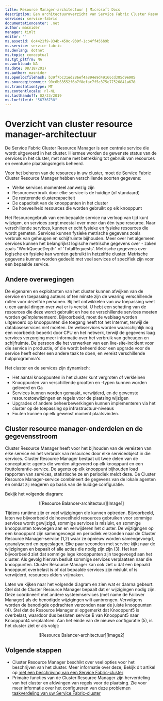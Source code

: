 ```yaml
---
title: Resource Manager-architectuur | Microsoft Docs
description: Een architectuuroverzicht van Service Fabric Cluster Resource Manager.
services: service-fabric
documentationcenter: .net
author: masnider
manager: timlt
editor: ''
ms.assetid: 6c4421f9-834b-450c-939f-1cb4ff456b9b
ms.service: service-fabric
ms.devlang: dotnet
ms.topic: conceptual
ms.tgt_pltfrm: NA
ms.workload: NA
ms.date: 08/18/2017
ms.author: masnider
ms.openlocfilehash: b39f7bc31ed286ef4a894e9d49166cd305d9e905
ms.sourcegitcommit: 90c6b63552f6b7f8efac7f5c375e77526841a678
ms.translationtype: MT
ms.contentlocale: nl-NL
ms.lasthandoff: 02/23/2019
ms.locfileid: "56736738"
---
```

# <a name="cluster-resource-manager-architecture-overview"></a>Overzicht van cluster resource manager-architectuur
De Service Fabric Cluster Resource Manager is een centrale service die wordt uitgevoerd in het cluster. Hiermee worden de gewenste status van de services in het cluster, met name met betrekking tot gebruik van resources en eventuele plaatsingsregels beheerd. 

Voor het beheren van de resources in uw cluster, moet de Service Fabric Cluster Resource Manager hebben verschillende soorten gegevens:

- Welke services momenteel aanwezig zijn
- Resourceverbruik door elke service is de huidige (of standaard) 
- De resterende clustercapaciteit 
- De capaciteit van de knooppunten in het cluster 
- De hoeveelheid resources die worden gebruikt op elk knooppunt

Het Resourcegebruik van een bepaalde service na verloop van tijd kunt wijzigen, en services zorgt meestal over meer dan één type resource. Naar verschillende services, kunnen er echt fysieke en fysieke resources die wordt gemeten. Services kunnen fysieke metrische gegevens zoals verbruik van geheugen en schijfruimte bijhouden. Meer over het algemeen services kunnen het belangrijkst logische metrische gegevens over - zaken zoals "WorkQueueDepth" of 'TotalRequests'. Metrische gegevens over logische en fysieke kan worden gebruikt in hetzelfde cluster. Metrische gegevens kunnen worden gedeeld met veel services of specifiek zijn voor een bepaalde service.

## <a name="other-considerations"></a>Andere overwegingen
De eigenaren en exploitanten van het cluster kunnen afwijken van de service en toepassing auteurs of ten minste zijn de wearing verschillende rollen voor dezelfde personen. Bij het ontwikkelen van uw toepassing weet u een aantal dingen over wat er is vereist. U hebt een schatting van de resources die deze wordt gebruikt en hoe de verschillende services moeten worden geïmplementeerd. Bijvoorbeeld, moet de weblaag worden uitgevoerd op knooppunten die toegang heeft tot het Internet, terwijl de databaseservices niet moeten. De webservices worden waarschijnlijk nog een voorbeeld: beperkt door CPU en het netwerk, terwijl de gegevens laag services verzorging meer informatie over het verbruik van geheugen en schijfruimte. De persoon die het verwerken van een live-site-incident voor die service in productie, of die wordt beheerd door een upgrade voor de service heeft echter een andere taak te doen, en vereist verschillende hulpprogramma's. 

Het cluster en de services zijn dynamisch:

- Het aantal knooppunten in het cluster kunt vergroten of verkleinen
- Knooppunten van verschillende grootten en -typen kunnen worden geleverd en Ga
- Services kunnen worden gemaakt, verwijderd, en de gewenste resourcetoewijzingen en regels voor de plaatsing wijzigen
- Upgrades of andere beheerbewerkingen kunnen implementeren via het cluster op de toepassing op infrastructuur-niveaus
- Fouten kunnen op elk gewenst moment plaatsvinden.

## <a name="cluster-resource-manager-components-and-data-flow"></a>Cluster resource manager-onderdelen en de gegevensstroom
Cluster Resource Manager heeft voor het bijhouden van de vereisten van elke service en het verbruik van resources door elke serviceobject in die services. Cluster Resource Manager bestaat uit twee delen van de conceptuele: agents die worden uitgevoerd op elk knooppunt en een fouttolerantie-service. De agents op elk knooppunt bijhouden load rapporten van services, statistische ze en periodiek meldt deze. De Cluster Resource Manager-service combineert de gegevens van de lokale agenten en omdat zij reageren op basis van de huidige configuratie.

Bekijk het volgende diagram:

<center>
![Resource Balancer-architectuur][Image1]
</center>

Tijdens runtime zijn er veel wijzigingen die kunnen optreden. Bijvoorbeeld, laten we bijvoorbeeld de hoeveelheid resources gebruiken voor sommige services wordt gewijzigd, sommige services is mislukt, en sommige knooppunten toevoegen aan en verwijderen het cluster. De wijzigingen op een knooppunt zijn samengevoegd en periodiek verzonden naar de Cluster Resource Manager-service (1,2) waar ze opnieuw worden samengevoegd, geanalyseerd en opgeslagen. Elke paar seconden met service kijkt naar de wijzigingen en bepaalt of alle acties die nodig zijn zijn (3). Het kan bijvoorbeeld ziet dat sommige lege knooppunten zijn toegevoegd aan het cluster. Als gevolg hiervan besluit sommige services verplaatsen naar die knooppunten. Cluster Resource Manager kan ook ziet u dat een bepaald knooppunt overbelast is of dat bepaalde services zijn mislukt of is verwijderd, resources elders vrijmaken.

Laten we kijken naar het volgende diagram en zien wat er daarna gebeurt. Stel dat de Cluster Resource Manager bepaalt dat er wijzigingen nodig zijn. Deze coördineert met andere systeemservices (met name de Failover Manager) als de benodigde wijzigingen wilt aanbrengen. Vervolgens worden de benodigde opdrachten verzonden naar de juiste knooppunten (4). Stel dat de Resource Manager al opgemerkt dat Knooppunt5 is overbelast, waardoor dus besloten service B van Knooppunt5 naar Knooppunt4 verplaatsen. Aan het einde van de nieuwe configuratie (5), is het cluster ziet er als volgt:

<center>
![Resource Balancer-architectuur][Image2]
</center>

## <a name="next-steps"></a>Volgende stappen
- Cluster Resource Manager beschikt over veel opties voor het beschrijven van het cluster. Meer informatie over deze, Bekijk dit artikel op [met een beschrijving van een Service Fabric-cluster](./service-fabric-cluster-resource-manager-cluster-description.md)
- Primaire functies van de Cluster Resource Manager zijn herverdeling van het cluster en afdwingen van regels voor de plaatsing. Zie voor meer informatie over het configureren van deze problemen [taakverdeling van uw Service Fabric-cluster](./service-fabric-cluster-resource-manager-balancing.md)

[Image1]:./media/service-fabric-cluster-resource-manager-architecture/Service-Fabric-Resource-Manager-Architecture-Activity-1.png
[Image2]:./media/service-fabric-cluster-resource-manager-architecture/Service-Fabric-Resource-Manager-Architecture-Activity-2.png
